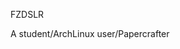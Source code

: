 FZDSLR

A student/ArchLinux user/Papercrafter

<!---
FZDSLR/FZDSLR is a ✨ special ✨ repository because its `README.md` (this file) appears on your GitHub profile.
You can click the Preview link to take a look at your changes.
--->
